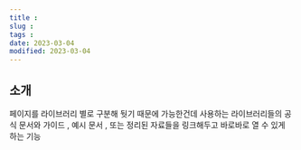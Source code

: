 ```yaml
---
title :
slug :
tags :
date: 2023-03-04
modified: 2023-03-04
---
```


## 소개

페이지를 라이브러리 별로 구분해 둿기 때문에 가능한건데
사용하는 라이브러리들의 공식 문서와 가이드 , 예시 문서 , 또는 정리된 자료들을 링크해두고 바로바로 열 수 있게 하는 기능

